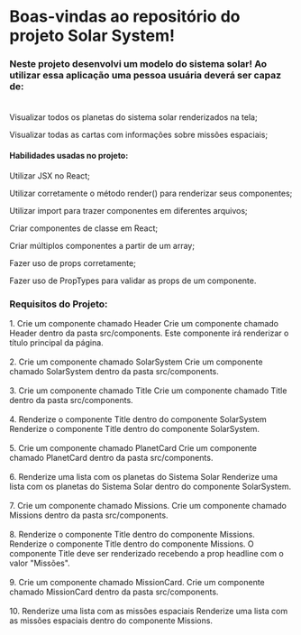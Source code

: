 <h1> Boas-vindas ao repositório do projeto Solar System! </h1>
<h3>
Neste projeto desenvolvi um modelo do sistema solar! Ao utilizar essa aplicação uma pessoa usuária deverá ser capaz de: <br><br>
 </h3>
 <p>
  Visualizar todos os planetas do sistema solar renderizados na tela;<br>

  Visualizar todas as cartas com informações sobre missões espaciais;
  </p>
 
 <h4>Habilidades usadas no projeto:</h4>
 <p>

Utilizar JSX no React; <br>

Utilizar corretamente o método render() para renderizar seus componentes;<br>

Utilizar import para trazer componentes em diferentes arquivos;<br>

Criar componentes de classe em React;<br>

Criar múltiplos componentes a partir de um array;<br>

Fazer uso de props corretamente;<br>

Fazer uso de PropTypes para validar as props de um componente.<br>
</p>

 <h3> Requisitos do Projeto: </h3>
 
 <p> 
 1. Crie um componente chamado Header
Crie um componente chamado Header dentro da pasta src/components. Este componente irá renderizar o título principal da página. <br><br>
2. Crie um componente chamado SolarSystem
Crie um componente chamado SolarSystem dentro da pasta src/components.<br><br>
3. Crie um componente chamado Title
Crie um componente chamado Title dentro da pasta src/components.<br><br>
4. Renderize o componente Title dentro do componente SolarSystem
Renderize o componente Title dentro do componente SolarSystem.<br><br>
5. Crie um componente chamado PlanetCard
Crie um componente chamado PlanetCard dentro da pasta src/components.<br><br>
6. Renderize uma lista com os planetas do Sistema Solar
Renderize uma lista com os planetas do Sistema Solar dentro do componente SolarSystem.<br><br>
7. Crie um componente chamado Missions.
Crie um componente chamado Missions dentro da pasta src/components.<br><br>
8. Renderize o componente Title dentro do componente Missions.
Renderize o componente Title dentro do componente Missions.
O componente Title deve ser renderizado recebendo a prop headline com o valor "Missões".<br><br>
9. Crie um componente chamado MissionCard.
Crie um componente chamado MissionCard dentro da pasta src/components.<br><br>
10.  Renderize uma lista com as missões espaciais
Renderize uma lista com as missões espaciais dentro do componente Missions.<br><br>

</p>
 
